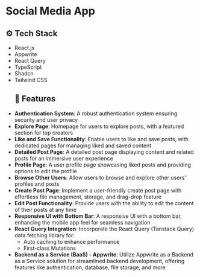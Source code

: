 # Social Media App

## ⚙️ Tech Stack

- React.js
- Appwrite
- React Query
- TypeScript
- Shadcn
- Tailwind CSS
  ## 🔋 Features
- **Authentication System**: A robust authentication system ensuring security and user privacy
- **Explore Page**: Homepage for users to explore posts, with a featured section for top creators
- **Like and Save Functionality**: Enable users to like and save posts, with dedicated pages for managing liked and saved content
- **Detailed Post Page**: A detailed post page displaying content and related posts for an immersive user experience
- **Profile Page**: A user profile page showcasing liked posts and providing options to edit the profile
- **Browse Other Users**: Allow users to browse and explore other users' profiles and posts
- **Create Post Page**: Implement a user-friendly create post page with effortless file management, storage, and drag-drop feature
- **Edit Post Functionality**: Provide users with the ability to edit the content of their posts at any time
- **Responsive UI with Bottom Bar**: A responsive UI with a bottom bar, enhancing the mobile app feel for seamless navigation
- **React Query Integration**: Incorporate the React Query (Tanstack Query) data fetching library for:
  - Auto caching to enhance performance
  - First-class Mutations
- **Backend as a Service (BaaS) - Appwrite**: Utilize Appwrite as a Backend as a Service solution for streamlined backend development, offering features like authentication, database, file storage, and more
